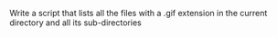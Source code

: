 Write a script that lists all the files with a .gif extension in the current directory and all its sub-directories
